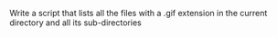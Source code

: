 Write a script that lists all the files with a .gif extension in the current directory and all its sub-directories
